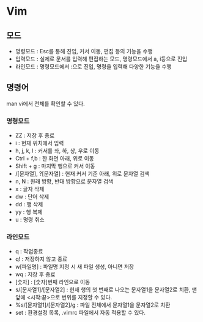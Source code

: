 # Vim

## 모드
- 명령모드 : Esc를 통해 진입, 커서 이동, 편집 등의 기능을 수행
- 입력모드 : 실제로 문서를 입력해 편집하는 모드, 명령모드에서 a, i등으로 진입
- 라인모드 : 명령모드에서 :으로 진입, 명령을 입력해 다양한 기능을 수행

## 명령어
man vi에서 전체를 확인할 수 있다.

### 명령모드
- ZZ : 저장 후 종료
- i : 현재 위치에서 입력
- h, j, k, l : 커서를 좌, 하, 상, 우로 이동
- Ctrl + f,b : 한 화면 아래, 위로 이동
- Shift + g : 마지막 행으로 커서 이동
- /[문자열], ?[문자열] : 현재 커서 기준 아래, 위로 문자열 검색
- n, N : 원래 방향, 반대 방향으로 문자열 검색
- x : 글자 삭제
- dw : 단어 삭제
- dd : 행 삭제
- yy : 행 복제
- u : 명령 취소

### 라인모드
- q : 작업종료
- q! : 저장하지 않고 종료
- w[파일명] : 파일명 지정 시 새 파일 생성, 아니면 저장
- wq : 저장 후 종료
- [숫자] : [숫자]번째 라인으로 이동
- s/[문자열1]/[문자열2] : 현재 행의 첫 번째로 나오는 문자열1을 문자열2로 치환, 맨 앞에 <시작:끝>으로 번위를 지정할 수 있다.
- %s/[문자열1]/[문자열2]/g : 파일 전체에서 문자열1을 문자열2로 치환
- set : 환경설정 목록, .vimrc 파일에서 자동 적용할 수 있다.
